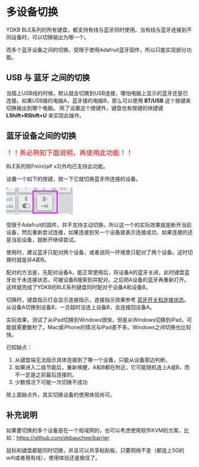 # 多设备切换
YDKB BLE系列的所有键盘，都支持有线与蓝牙同时使用。当有线与蓝牙连接到不同设备时，可以切换输出为哪一个。

而多个蓝牙设备之间的切换，受限于使用Adafruit蓝牙固件，所以只能实现部分功能。

## USB 与 蓝牙 之间的切换
当插上USB线的时候，默认就会切换到USB连接，哪怕电脑上显示的蓝牙还是已连接。如果USB接的电脑A，蓝牙接的电脑B，那么可以使用 **BT/USB** 这个按键来切换输出到哪个电脑。 除了设置这个按键外，键盘也有按键的快捷键 **LShift+RShift+U** 来实现此操作。

## 蓝牙设备之间的切换
<font color="red" size="+1">！！务必熟知下面说明，再使用此功能！！</font>

BLE系列除Fmini(alf x3)外均已支持此功能。

设置一个如下的按键，按一下它就切换蓝牙所连接的设备。

![|180](assets/device_switching_01.jpg)

受限于Adafruit的固件，并不支持主动切换，所以这一个的实际效果就是断开当前设备，然后重新尝试连接，如果连接到另一个设备就表示连接成功，如果连接的还是当前设备，就断开继续尝试。

使用时，建议蓝牙只配对两个设备，或者说同一环境里只配对了两个设备。这时切换时就是非A即B。

配对的方法是，先配对设备A，能正常使用后，将设备A的蓝牙关闭，此时键盘蓝牙处于未连接状态，可被设备B搜索到并配对。之后把A设备的蓝牙再重新打开。这样就完成了YDKB的BLE系列键盘同时配对于设备A和设备B。

切换时，键盘指示灯会显示连接指示，连接指示效果参考 [蓝牙开关和连接状态](ble-series/connection-status)。从设备A切换到设备B，一旦超时没连上设备B，会连接回设备A。

实际效果，测试了从iPad切换到Windows很快，但是从Windows切换到iPad，可能就需要数秒了。Mac或iPhone的情况与iPad差不多。Windows之间切换也比较快。

已知缺点：

  1. 从键盘端无法指示具体连接到了哪一个设备，只能从设备那边判断。
  2. 如果进入二级节能后，重新唤醒，A和B都在附近，它可能随机连上A或B，而不一定是之前最后连接的。
  3. 少数情况下可能一次切换不成功

除上面缺点外，其实切换设备的使用体验尚可。

## 补充说明

如果要切换的多个设备是在一个局域网的，也可以考虑使用软件KVM的方案，比如：https://github.com/debauchee/barrier

鼠标和键盘都能同时切换，并且可以共享粘贴板，只要网络不差（都连上5G的wifi或者用有线），使用体验还是极佳了。